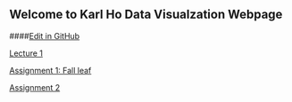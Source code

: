 ## Welcome to Karl Ho Data Visualzation Webpage 
####[Edit in GitHub](https://github.com/karlho/datavisualization/edit/gh-pages/index.md) 

[Lecture 1](https://slides.com/karlho/datavisualization_introduction/fullscreen)

[Assignment 1: Fall leaf](Fallleaf.svg)

[Assignment 2]()
